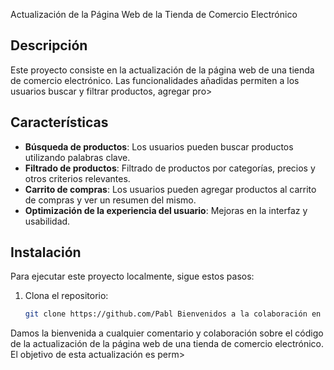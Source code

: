   Actualización de la Página Web de la Tienda de Comercio Electrónico

## Descripción
Este proyecto consiste en la actualización de la página web de una tienda de comercio electrónico. Las funcionalidades añadidas permiten a los usuarios buscar y filtrar productos, agregar pro>

## Características
- **Búsqueda de productos**: Los usuarios pueden buscar productos utilizando palabras clave.
- **Filtrado de productos**: Filtrado de productos por categorías, precios y otros criterios relevantes.
- **Carrito de compras**: Los usuarios pueden agregar productos al carrito de compras y ver un resumen del mismo.
- **Optimización de la experiencia del usuario**: Mejoras en la interfaz y usabilidad.

## Instalación
Para ejecutar este proyecto localmente, sigue estos pasos:

1. Clona el repositorio:
   ```bash
   git clone https://github.com/Pabl Bienvenidos a la colaboración en nuestro proyecto de Comercio Electrónico

Damos la bienvenida a cualquier comentario y colaboración sobre el código de la actualización de la página web de una tienda de comercio electrónico. El objetivo de esta actualización es perm>


